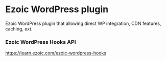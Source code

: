 # Ezoic WordPress plugin

Ezoic WordPress plugin that allowing direct WP integration, CDN features, caching, ext.

### Ezoic WordPress Hooks API
https://learn.ezoic.com/ezoic-wordpress-hooks
